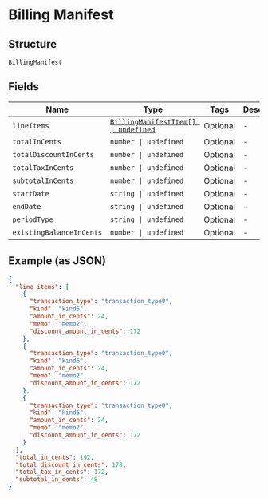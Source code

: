 
# Billing Manifest

## Structure

`BillingManifest`

## Fields

| Name | Type | Tags | Description |
|  --- | --- | --- | --- |
| `lineItems` | [`BillingManifestItem[] \| undefined`](../../doc/models/billing-manifest-item.md) | Optional | - |
| `totalInCents` | `number \| undefined` | Optional | - |
| `totalDiscountInCents` | `number \| undefined` | Optional | - |
| `totalTaxInCents` | `number \| undefined` | Optional | - |
| `subtotalInCents` | `number \| undefined` | Optional | - |
| `startDate` | `string \| undefined` | Optional | - |
| `endDate` | `string \| undefined` | Optional | - |
| `periodType` | `string \| undefined` | Optional | - |
| `existingBalanceInCents` | `number \| undefined` | Optional | - |

## Example (as JSON)

```json
{
  "line_items": [
    {
      "transaction_type": "transaction_type0",
      "kind": "kind6",
      "amount_in_cents": 24,
      "memo": "memo2",
      "discount_amount_in_cents": 172
    },
    {
      "transaction_type": "transaction_type0",
      "kind": "kind6",
      "amount_in_cents": 24,
      "memo": "memo2",
      "discount_amount_in_cents": 172
    },
    {
      "transaction_type": "transaction_type0",
      "kind": "kind6",
      "amount_in_cents": 24,
      "memo": "memo2",
      "discount_amount_in_cents": 172
    }
  ],
  "total_in_cents": 192,
  "total_discount_in_cents": 178,
  "total_tax_in_cents": 172,
  "subtotal_in_cents": 48
}
```

